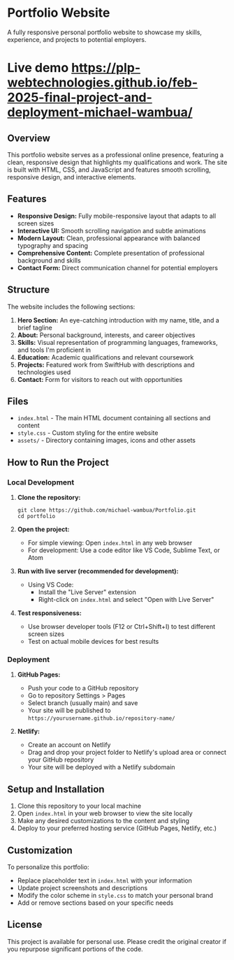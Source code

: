 # Portfolio Website

A fully responsive personal portfolio website to showcase my skills, experience, and projects to potential employers.

# Live demo https://plp-webtechnologies.github.io/feb-2025-final-project-and-deployment-michael-wambua/

## Overview

This portfolio website serves as a professional online presence, featuring a clean, responsive design that highlights my qualifications and work. The site is built with HTML, CSS, and JavaScript and features smooth scrolling, responsive design, and interactive elements.

## Features

- **Responsive Design:** Fully mobile-responsive layout that adapts to all screen sizes
- **Interactive UI:** Smooth scrolling navigation and subtle animations
- **Modern Layout:** Clean, professional appearance with balanced typography and spacing
- **Comprehensive Content:** Complete presentation of professional background and skills
- **Contact Form:** Direct communication channel for potential employers

## Structure

The website includes the following sections:

1. **Hero Section:** An eye-catching introduction with my name, title, and a brief tagline
2. **About:** Personal background, interests, and career objectives
3. **Skills:** Visual representation of programming languages, frameworks, and tools I'm proficient in
4. **Education:** Academic qualifications and relevant coursework
5. **Projects:** Featured work from SwiftHub with descriptions and technologies used
6. **Contact:** Form for visitors to reach out with opportunities

## Files

- `index.html` - The main HTML document containing all sections and content
- `style.css` - Custom styling for the entire website
- `assets/` - Directory containing images, icons and other assets

## How to Run the Project

### Local Development

1. **Clone the repository:**
   ```
   git clone https://github.com/michael-wambua/Portfolio.git
   cd portfolio
   ```

2. **Open the project:**
   - For simple viewing: Open `index.html` in any web browser
   - For development: Use a code editor like VS Code, Sublime Text, or Atom

3. **Run with live server (recommended for development):**
   - Using VS Code:
     - Install the "Live Server" extension
     - Right-click on `index.html` and select "Open with Live Server"
  

4. **Test responsiveness:**
   - Use browser developer tools (F12 or Ctrl+Shift+I) to test different screen sizes
   - Test on actual mobile devices for best results

### Deployment

1. **GitHub Pages:**
   - Push your code to a GitHub repository
   - Go to repository Settings > Pages
   - Select branch (usually main) and save
   - Your site will be published to `https://yourusername.github.io/repository-name/`

2. **Netlify:**
   - Create an account on Netlify
   - Drag and drop your project folder to Netlify's upload area or connect your GitHub repository
   - Your site will be deployed with a Netlify subdomain


## Setup and Installation

1. Clone this repository to your local machine
2. Open `index.html` in your web browser to view the site locally
3. Make any desired customizations to the content and styling
4. Deploy to your preferred hosting service (GitHub Pages, Netlify, etc.)

## Customization

To personalize this portfolio:

- Replace placeholder text in `index.html` with your information
- Update project screenshots and descriptions
- Modify the color scheme in `style.css` to match your personal brand
- Add or remove sections based on your specific needs


## License

This project is available for personal use. Please credit the original creator if you repurpose significant portions of the code.

